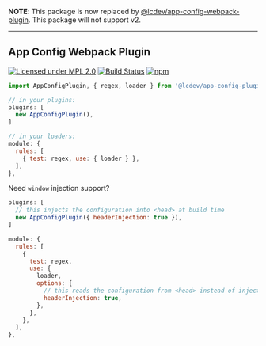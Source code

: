 **NOTE**: This package is now replaced by [@lcdev/app-config-webpack-plugin](https://www.npmjs.com/package/@lcdev/app-config-webpack-plugin). This package will not support v2.

---

## App Config Webpack Plugin
[![Licensed under MPL 2.0](https://img.shields.io/badge/license-MPL_2.0-green.svg)](https://www.mozilla.org/en-US/MPL/2.0/)
[![Build Status](https://github.com/launchcodedev/app-config-plugin/workflows/CI/badge.svg)](https://github.com/launchcodedev/app-config-plugin/actions)
[![npm](https://img.shields.io/npm/v/@lcdev/app-config-plugin.svg)](https://www.npmjs.com/package/@lcdev/app-config-plugin)

```javascript
import AppConfigPlugin, { regex, loader } from '@lcdev/app-config-plugin';

// in your plugins:
plugins: [
  new AppConfigPlugin(),
]

// in your loaders:
module: {
  rules: [
    { test: regex, use: { loader } },
  ],
},
```

Need `window` injection support?

```javascript
plugins: [
  // this injects the configuration into <head> at build time
  new AppConfigPlugin({ headerInjection: true }),
]

module: {
  rules: [
    {
      test: regex,
      use: {
        loader,
        options: {
          // this reads the configuration from <head> instead of injecting it at build time
          headerInjection: true,
        },
      },
    },
  ],
},
```

